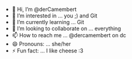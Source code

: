 - 👋 Hi, I’m @derCamembert
- 👀 I’m interested in ... you ;) and Git
- 🌱 I’m currently learning ... Git
- 💞️ I’m looking to collaborate on ... everything
- 📫 How to reach me ... @dercamembert on dc
- 😄 Pronouns: ... she/her
- ⚡ Fun fact: ... I like cheese :3

<!---
derCamembert/derCamembert is a ✨ special ✨ repository because its `README.md` (this file) appears on your GitHub profile.
You can click the Preview link to take a look at your changes.
--->
